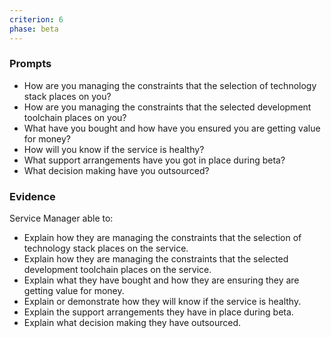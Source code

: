```yaml
---
criterion: 6
phase: beta
---
```


### Prompts

* How are you managing the constraints that the selection of technology stack places on you?
* How are you managing the constraints that the selected development toolchain places on you?
* What have you bought and how have you ensured you are getting value for money?
* How will you know if the service is healthy?
* What support arrangements have you got in place during beta?
* What decision making have you outsourced?


### Evidence

Service Manager able to:

* Explain how they are managing the constraints that the selection of technology stack places on the service.
* Explain how they are managing the constraints that the selected development toolchain places on the service.
* Explain what they have bought and how they are ensuring they are getting value for money.
* Explain or demonstrate how they will know if the service is healthy.
* Explain the support arrangements they have in place during beta.
* Explain what decision making they have outsourced.
